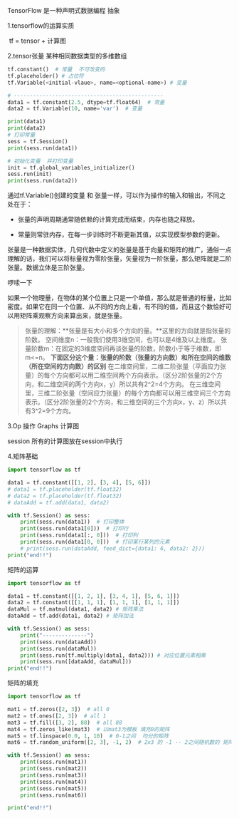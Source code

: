 TensorFlow  是一种声明式数据编程 抽象



1.tensorflow的运算实质

​      tf = tensor + 计算图

2.tensor张量     某种相同数据类型的多维数组 

```python
tf.constant()  # 常量  不可改变的
tf.placeholder() # 占位符
tf.Variable(<initial-vlaue>, name=<optional-name>) # 变量

# -----------------------------------------------
data1 = tf.constant(2.5, dtype=tf.float64)  # 常量
data2 = tf.Variable(10, name='var')  # 变量

print(data1)
print(data2)
# 打印常量
sess = tf.Session()
print(sess.run(data1))

# 初始化变量  并打印变量
init = tf.global_variables_initializer()
sess.run(init)
print(sess.run(data2))
```

通过tf.Variable()创建的变量 和 张量一样，可以作为操作的输入和输出，不同之处在于：

* 张量的声明周期通常随依赖的计算完成而结束，内存也随之释放。

* 常量则常驻内存，在每一步训练时不断更新其值，以实现模型参数的更新。



张量是一种数据实体，几何代数中定义的张量是基于向量和矩阵的推广，通俗一点理解的话，我们可以将标量视为零阶张量，矢量视为一阶张量，那么矩阵就是二阶张量。数据立体是三阶张量。



啰嗦一下

如果一个物理量，在物体的某个位置上只是一个单值，那么就是普通的标量，比如密度。如果它在同一个位置、从不同的方向上看，有不同的值，而且这个数恰好可以用矩阵乘观察方向来算出来，就是张量。

> 张量的理解：**张量是有大小和多个方向的量。**这里的方向就是指张量的阶数。
>  空间维度n：一般我们使用3维空间，也可以是4维及以上维度。
>  张量阶数m：在固定的3维度空间再谈张量的阶数，阶数小于等于维数，即m<=n。
>  **下面区分这个量：张量的阶数（张量的方向数）和所在空间的维数（所在空间的方向数）的区别**
>  在二维空间里，二维二阶张量（平面应力张量）的每个方向都可以用二维空间两个方向表示。（区分2阶张量的2个方向，和二维空间的两个方向x，y）所以共有2^2=4个方向。
>  在三维空间里，三维二阶张量（空间应力张量）的每个方向都可以用三维空间三个方向表示。（区分2阶张量的2个方向，和三维空间的三个方向x，y、z）所以共有3^2=9个方向。





3.Op  操作   Graphs   计算图

session   所有的计算图放在session中执行



4.矩阵基础

```python
import tensorflow as tf

data1 = tf.constant([[1, 2], [3, 4], [5, 6]])
# data1 = tf.placeholder(tf.float32)
# data2 = tf.placeholder(tf.float32)
# dataAdd = tf.add(data1, data2)

with tf.Session() as sess:
    print(sess.run(data1))  # 打印整体
    print(sess.run(data1[0]))  # 打印行
    print(sess.run(data1[:, 0]))  # 打印列
    print(sess.run(data1[0, 0]))  # 打印某行某列的元素
    # print(sess.run(dataAdd, feed_dict={data1: 6, data2: 2}))
print("end!!")
```

矩阵的运算

```python
import tensorflow as tf

data1 = tf.constant([[1, 2, 1], [3, 4, 1], [5, 6, 1]])
data2 = tf.constant([[1, 1, 1], [1, 1, 1], [1, 1, 1]])
dataMul = tf.matmul(data1, data2) # 矩阵乘法
dataAdd = tf.add(data1, data2) # 矩阵加法

with tf.Session() as sess:
    print("--------------")
    print(sess.run(dataAdd))
    print(sess.run(dataMul))
    print(sess.run(tf.multiply(data1, data2))) # 对应位置元素相乘
    print(sess.run([dataAdd, dataMul]))
print("end!!")

```

矩阵的填充

````python
import tensorflow as tf

mat1 = tf.zeros([2, 3])  # all 0
mat2 = tf.ones([2, 3])  # all 1
mat3 = tf.fill([3, 2], 88)  # all 88
mat4 = tf.zeros_like(mat3)  # 以mat3为模板 填充0的矩阵
mat5 = tf.linspace(0.0, 1, 10)  # 0-1之间  均分的矩阵
mat6 = tf.random_uniform([2, 3], -1, 2)  # 2x3 的 -1 -- 2之间随机数的 矩阵

with tf.Session() as sess:
    print(sess.run(mat1))
    print(sess.run(mat2))
    print(sess.run(mat3))
    print(sess.run(mat4))
    print(sess.run(mat5))
    print(sess.run(mat6))

print("end!!")

````

